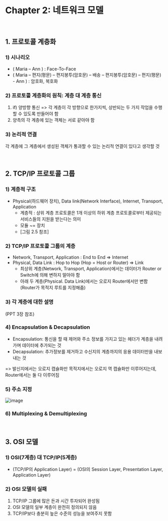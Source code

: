 # Chapter 2: 네트워크 모델

</br>

## 1. 프로토콜 계층화
### 1) 시나리오
* ( Maria – Ann ) : Face-To-Face
* ( Maria – 편지(평문) – 편지봉투(암호문) – 배송 – 편지봉투(암호문) – 편지(평문) - Ann ) : 암호화, 복호화

### 2) 프로토콜 계층화의 원칙: 계층 대 계층 통신
1. if) 양방향 통신 => 각 계층이 각 방향으로 한가지씩, 상반되는 두 가지 작업을 수행할 수 있도록 만들어야 함
2. 양측의 각 계층에 있는 객체는 서로 같아야 함

### 3) 논리적 연결
각 계층에 그 계층에서 생성된 객체가 통과할 수 있는 논리적 연결이 있다고 생각할 것

</br>

## 2. TCP/IP 프로토콜 그룹
### 1) 계층적 구조
* Physical(하드웨어 장치), Data link(Network Interface), Internet, Transport, Application
   - 계층적 : 상위 계층 프로토콜은 1개 이상의 하위 계층 프로토콜로부터 제공되는 서비스들의 지원을 받는다는 의미
   - 모듈 ~= 장치
   - [그림 2.5 참조]

### 2) TCP/IP 프로토콜 그룹의 계층
* Network, Transport, Application : End to End => Internet
* Physical, Data Link : Hop to Hop (Hop = Host or Router) => Link
   - 최상위 계층(Network, Transport, Application)에서는 데이터가 Router or Switch에 의해 변하지 말아야 함
   - 아래 두 계층(Physical. Data Link)에서는 오로지 Router에서만 변함 (Router가 목적지 루트를 지정해줌)

### 3) 각 계층에 대한 설명
(PPT 3장 참조)


### 4) Encapsulation & Decapsulation
* Encapsulation: 통신을 할 때 제어와 주소 정보를 가지고 있는 헤더가 계층을 내려가며 데이터에 추가되는 것
* Decapsulation: 추가정보를 제거하고 수신지의 계층까지의 응용 데이터만을 내보내는 것

=> 발신지에서는 오로지 캡슐화만 목적지에서는 오로지 역 캡슐화만 이루어지는데, Router에서는 둘 다 이루어짐

### 5) 주소 지정	
![image](https://github.com/fsm12/Dev-Book/assets/74345771/71e64091-0b67-4182-8679-6df256bee700)


### 6) Multiplexing & Demultiplexing

</br>

## 3. OSI 모델
### 1) OSI(7계층) 대 TCP/IP(5계층)
* (TCP/IP의 Application Layer) = (OSI의 Session Layer, Presentation Layer, Application Layer) 

### 2) OSI 모델의 실패
1. TCP/IP 그룹에 많은 돈과 시간 투자되어 완성됨
2. OSI 모델의 일부 계층이 완전히 정의되지 않음
3. TCP/IP보다 충분히 높은 수준의 성능을 보여주지 못함
